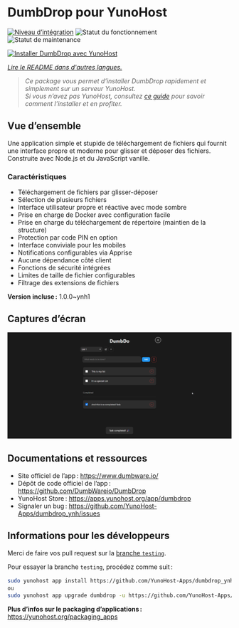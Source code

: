 <!--
Nota bene : ce README est automatiquement généré par <https://github.com/YunoHost/apps/tree/master/tools/readme_generator>
Il NE doit PAS être modifié à la main.
-->

# DumbDrop pour YunoHost

[![Niveau d’intégration](https://apps.yunohost.org/badge/integration/dumbdrop)](https://ci-apps.yunohost.org/ci/apps/dumbdrop/)
![Statut du fonctionnement](https://apps.yunohost.org/badge/state/dumbdrop)
![Statut de maintenance](https://apps.yunohost.org/badge/maintained/dumbdrop)

[![Installer DumbDrop avec YunoHost](https://install-app.yunohost.org/install-with-yunohost.svg)](https://install-app.yunohost.org/?app=dumbdrop)

*[Lire le README dans d'autres langues.](./ALL_README.md)*

> *Ce package vous permet d’installer DumbDrop rapidement et simplement sur un serveur YunoHost.*  
> *Si vous n’avez pas YunoHost, consultez [ce guide](https://yunohost.org/install) pour savoir comment l’installer et en profiter.*

## Vue d’ensemble

Une application simple et stupide de téléchargement de fichiers qui fournit une interface propre et moderne pour glisser et déposer des fichiers. Construite avec Node.js et du JavaScript vanille.

### Caractéristiques

- Téléchargement de fichiers par glisser-déposer
- Sélection de plusieurs fichiers
- Interface utilisateur propre et réactive avec mode sombre
- Prise en charge de Docker avec configuration facile
- Prise en charge du téléchargement de répertoire (maintien de la structure)
- Protection par code PIN en option
- Interface conviviale pour les mobiles
- Notifications configurables via Apprise
- Aucune dépendance côté client
- Fonctions de sécurité intégrées
- Limites de taille de fichier configurables
- Filtrage des extensions de fichiers
    

**Version incluse :** 1.0.0~ynh1

## Captures d’écran

![Capture d’écran de DumbDrop](./doc/screenshots/screeshot.png)

## Documentations et ressources

- Site officiel de l’app : <https://www.dumbware.io/>
- Dépôt de code officiel de l’app : <https://github.com/DumbWareio/DumbDrop>
- YunoHost Store : <https://apps.yunohost.org/app/dumbdrop>
- Signaler un bug : <https://github.com/YunoHost-Apps/dumbdrop_ynh/issues>

## Informations pour les développeurs

Merci de faire vos pull request sur la [branche `testing`](https://github.com/YunoHost-Apps/dumbdrop_ynh/tree/testing).

Pour essayer la branche `testing`, procédez comme suit :

```bash
sudo yunohost app install https://github.com/YunoHost-Apps/dumbdrop_ynh/tree/testing --debug
ou
sudo yunohost app upgrade dumbdrop -u https://github.com/YunoHost-Apps/dumbdrop_ynh/tree/testing --debug
```

**Plus d’infos sur le packaging d’applications :** <https://yunohost.org/packaging_apps>
